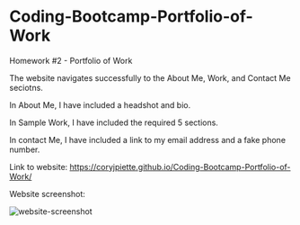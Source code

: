 
# Coding-Bootcamp-Portfolio-of-Work
Homework #2 - Portfolio of Work

The website navigates successfully to the About Me, Work, and Contact Me seciotns.

In About Me, I have included a headshot and bio.

In Sample Work, I have included the required 5 sections.

In contact Me, I have included a link to my email address and a fake phone number.


Link to website: https://coryjpiette.github.io/Coding-Bootcamp-Portfolio-of-Work/

Website screenshot:

![website-screenshot](https://user-images.githubusercontent.com/60293516/120710867-ae14db00-c48c-11eb-82b9-ffacdd642019.jpg)
